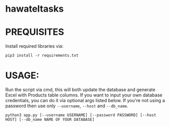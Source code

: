# hawateltasks
# PREQUISITES
Install required libraries via:
```
pip3 install -r requirements.txt
```
# USAGE:

Run the script via cmd, this will both update the database and generate Excel with  Products table columns. If you want to input your own database credentials, you can do it via optional args listed below. If you're not using a password then use only `--username`, `--host` and `--db_name`.
```
python3 app.py [--username USERNAME] [--password PASSWORD] [--host HOST] [--db_name NAME OF YOUR DATABASE] 
```
